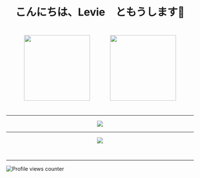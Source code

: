<h1 align="center">こんにちは、Levie　ともうします👋</h1>
<p align="center">
	<img src="https://github-readme-stats.vercel.app/api?username=VN-Levie&show_icons=true&count_private=true&hide_border=true&theme=tokyonight&locale=ja" align="center" style="height: 177px; padding: 25px" />
	<img src="https://github-readme-stats.vercel.app/api/top-langs/?username=VN-Levie&hide_border=true&layout=compact&theme=tokyonight&locale=ja" align="center" style="height: 177px; padding: 25px" />
</p>
<hr>
<p align="center">
	
<img src="https://github-readme-streak-stats.herokuapp.com/?user=VN-Levie&theme=github-dark-blue&date_format=%5BY.%5Dn.j&locale=ja" align="center"/>
</p>
<hr>
<p align="center">

<img src="https://github-readme-activity-graph.vercel.app/graph?username=VN-Levie&theme=tokyo-night" align="center"/>
</p>

<br />
<hr>

![Profile views counter](https://komarev.com/ghpvc/?username=VN-Levie&&style=for-the-badge&label=VN.LEVIE%27s+VIEWS&color=70a5fd)
